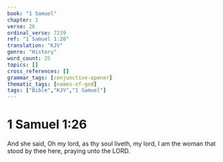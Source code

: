 ```yaml
---
book: "1 Samuel"
chapter: 1
verse: 26
ordinal_verse: 7239
ref: "1 Samuel 1:26"
translation: "KJV"
genre: "History"
word_count: 25
topics: []
cross_references: []
grammar_tags: [conjunctive-opener]
thematic_tags: [names-of-god]
tags: ["Bible","KJV","1 Samuel"]
---
```


# 1 Samuel 1:26

And she said, Oh my lord, as thy soul liveth, my lord, I am the woman that stood by thee here, praying unto the LORD.
